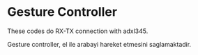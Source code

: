 # Gesture Controller

These codes do RX-TX connection with adxl345. 

Gesture controller, el ile arabayi hareket etmesini saglamaktadir.
